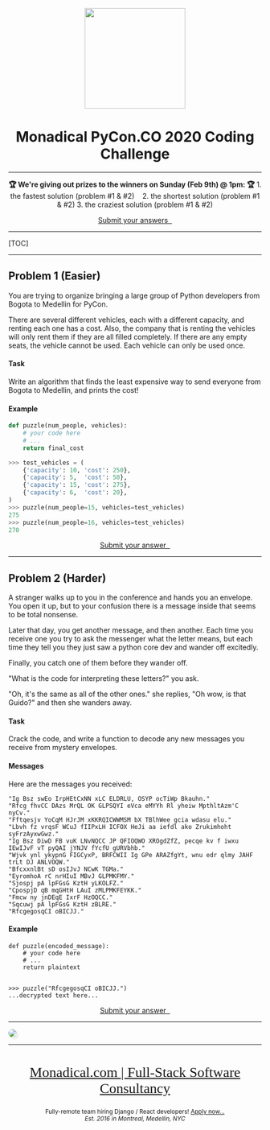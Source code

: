 <center>

<a href="https://monadical.com"><img src="https://monadical.com/static/logo-blue.png" style="height: 200px"></a>
    
# Monadical PyCon.CO 2020 Coding Challenge 


<hr/>
    

<b> 🏆 We're giving out prizes to the winners on Sunday (Feb 9th) @ 1pm: 🏆</b>
 <span>1. </span>the fastest solution (problem #1 & #2) &nbsp;&nbsp;
 <span>2. </span>the shortest solution (problem #1 & #2)
 <span>3. </span>the craziest solution (problem #1 & #2)


<a href="http://puzzle.monadical.com/" class="btn btn-success btn-lg">Submit your answers &nbsp;<i class="fa fa-angle-double-right"></i></a>
    
<hr>
</center>


[TOC]

---

## Problem 1 (Easier)

You are trying to organize bringing a large group of Python developers from Bogota to Medellin for PyCon.

There are several different vehicles, each with a different capacity, and renting each one has a cost. Also, the company that is renting the vehicles will only rent them if they are all filled completely. If there are any empty seats, the vehicle cannot be used. Each vehicle can only be used once.

#### Task

Write an algorithm that finds the least expensive way to send everyone from Bogota to Medellin, and prints the cost!

#### Example

```python
def puzzle(num_people, vehicles):
    # your code here
    # ...
    return final_cost

>>> test_vehicles = (
    {'capacity': 10, 'cost': 250},
    {'capacity': 5,  'cost': 50},
    {'capacity': 15, 'cost': 275},
    {'capacity': 6,  'cost': 20},
)
>>> puzzle(num_people=15, vehicles=test_vehicles)
275
>>> puzzle(num_people=16, vehicles=test_vehicles)
270
```

<center><a href="http://puzzle.monadical.com/" class="btn btn-success btn-lg">Submit your answer &nbsp;<i class="fa fa-angle-double-right"></i></a></center>

---

## Problem 2 (Harder)

A stranger walks up to you in the conference and hands you an envelope. You open it up, but to your confusion there is a message inside that seems to be total nonsense.

Later that day, you get another message, and then another. Each time you receive one you try to ask the messenger what the letter means, but each time they tell you they just saw a python core dev and wander off excitedly.

Finally, you catch one of them before they wander off.

"What is the code for interpreting these letters?" you ask.

"Oh, it's the same as all of the other ones." she replies, "Oh wow, is that Guido?" and then she wanders away.

#### Task

Crack the code, and write a function to decode any new messages you receive from mystery envelopes.

#### Messages

Here are the messages you received:

```
"Ig Bsz swEo IrpHEtCxNN xLC ELDRLU, OSYP ocTiWp Bkauhn."
"Rfcg fhvCC DAzs MrQL OK GLPSQYI eVca eMYYh Rl yheiw MpthltAzm'C nyCv."
"Fftqesjv YoCqM HJrJM xKKRQICWWMSM bX TBlhWee gcia wdasu elu."
"Lbvh fz vrqsF WCuJ fIIPxLH ICFOX HeJi aa iefdl ako Zrukimhoht syFrzAyxwGwz."
"Ig Bsz DiwD FB vuK LNvNQCC JP QFIOQWO XROgdZfZ, pecqe kv f iwxu IEwIJvF vT pyQAI jYNJV fYcfU gURVbhb."
"Wjvk ynl ykypnG FIGCyxP, BRFCWII Ig GPe ARAZfgYt, wnu edr qlmy JAHF trLt DJ ANLVOQW."
"BfcxxnlBt sD osIJvJ NCwK TGMa."
"EyromhoA rC nrHIuI MBvJ GLPMKFMY."
"Sjospj pA lpFGsG KztH yLKOLFZ."
"CpospjD qB mqGHtH LAuI zMLPMKFEYKK."
"Fmcw ny jnDEqE IxrF HzOQCC."
"Sqcuwj pA lpFGsG KztH zBLRE."
"RfcgegosqCI oBICJJ."
```

#### Example

```python3
def puzzle(encoded_message):
    # your code here
    # ...
    return plaintext


>>> puzzle("RfcgegosqCI oBICJJ.")
...decrypted text here...

```
<!--# hint: puzzle('C.') == 'C.'-->

<center><a href="http://puzzle.monadical.com/" class="btn btn-success btn-lg">Submit your answer &nbsp;<i class="fa fa-angle-double-right"></i></a></center>

---

<img src="/uploads/upload_b3c7f37b990ab0b265906ce95c44679a.png" style="border-radius: 8px; box-shadow: 4px 4px 4px rgba(0,0,0,0.07)">

---

<center>
    
<a href="https://monadical.com">
    <!--<img src="https://monadical.com/static/logo-blue.png" style="height: 200px">-->

<h2 style="font-family: 'Gill Sans'; font-weight: 200; font-size: 28px">Monadical.com | Full-Stack Software Consultancy</h2>
    </a>
    <small>Fully-remote team hiring Django / React developers! <a href="https://monadical.com/team.html#join">Apply now...</a>
<br/>
    <i>Est. 2016 in Montreal, Medellin, NYC</i>
</small>
</center>
